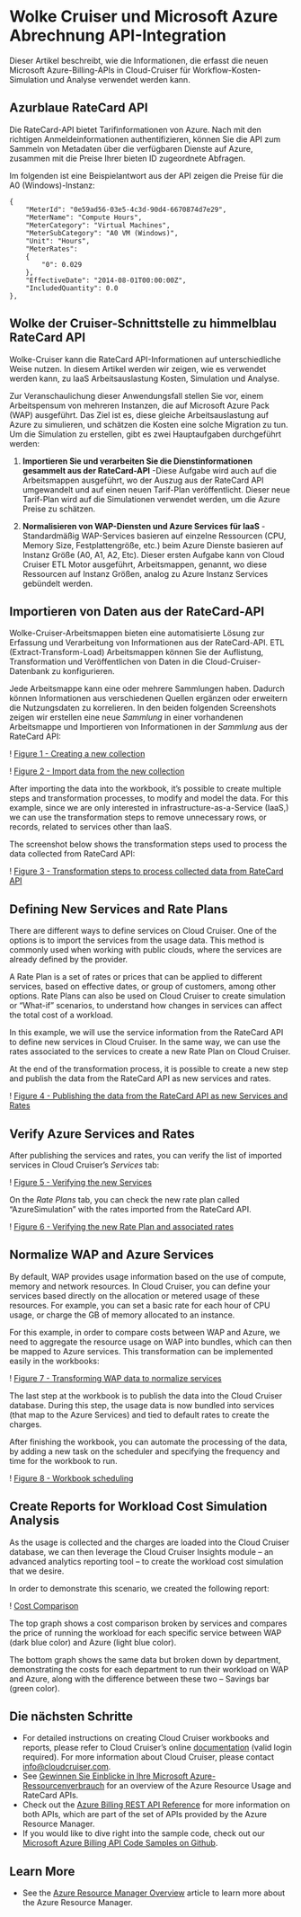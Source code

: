 <properties
   pageTitle="Cloud Cruiser and Microsoft Azure Billing API Integration"
   description="Provides a unique perspective from Microsoft Azure Billing partner Cloud Cruiser, on their experiences integrating the Azure Billing APIs into their product.  This is especially useful for Azure and Cloud Cruiser customers that are interested in using/trying Cloud Cruiser for Microsoft Azure Pack."
   services="billing"
   documentationCenter=""
   authors="BryanLa"
   manager="mbaldwin"
   editor=""/>

<tags
   ms.service="billing"
   ms.devlang="na"
   ms.topic="article"
   ms.tgt_pltfrm="na"
   ms.workload="billing"
   ms.date="06/17/2015"
   ms.author="mobandyo;sirishap;bryanla"/>

# Wolke Cruiser und Microsoft Azure Abrechnung API-Integration 

Dieser Artikel beschreibt, wie die Informationen, die erfasst die neuen Microsoft Azure-Billing-APIs in Cloud-Cruiser für Workflow-Kosten-Simulation und Analyse verwendet werden kann.

## Azurblaue RateCard API
Die RateCard-API bietet Tarifinformationen von Azure. Nach mit den richtigen Anmeldeinformationen authentifizieren, können Sie die API zum Sammeln von Metadaten über die verfügbaren Dienste auf Azure, zusammen mit die Preise Ihrer bieten ID zugeordnete Abfragen. 

Im folgenden ist eine Beispielantwort aus der API zeigen die Preise für die A0 (Windows)-Instanz:

    {       
		"MeterId": "0e59ad56-03e5-4c3d-90d4-6670874d7e29",       
		"MeterName": "Compute Hours",       
		"MeterCategory": "Virtual Machines",       
		"MeterSubCategory": "A0 VM (Windows)",       
		"Unit": "Hours",       
		"MeterRates": 
		{         
			"0": 0.029       
		},       
		"EffectiveDate": "2014-08-01T00:00:00Z",       
		"IncludedQuantity": 0.0     
	}, 

## Wolke der Cruiser-Schnittstelle zu himmelblau RateCard API
Wolke-Cruiser kann die RateCard API-Informationen auf unterschiedliche Weise nutzen. In diesem Artikel werden wir zeigen, wie es verwendet werden kann, zu IaaS Arbeitsauslastung Kosten, Simulation und Analyse.

Zur Veranschaulichung dieser Anwendungsfall stellen Sie vor, einem Arbeitspensum von mehreren Instanzen, die auf Microsoft Azure Pack (WAP) ausgeführt. Das Ziel ist es, diese gleiche Arbeitsauslastung auf Azure zu simulieren, und schätzen die Kosten eine solche Migration zu tun. Um die Simulation zu erstellen, gibt es zwei Hauptaufgaben durchgeführt werden:

1. **Importieren Sie und verarbeiten Sie die Dienstinformationen gesammelt aus der RateCard-API** -Diese Aufgabe wird auch auf die Arbeitsmappen ausgeführt, wo der Auszug aus der RateCard API umgewandelt und auf einen neuen Tarif-Plan veröffentlicht. Dieser neue Tarif-Plan wird auf die Simulationen verwendet werden, um die Azure Preise zu schätzen.

2. **Normalisieren von WAP-Diensten und Azure Services für IaaS** -Standardmäßig WAP-Services basieren auf einzelne Ressourcen (CPU, Memory Size, Festplattengröße, etc.) beim Azure Dienste basieren auf Instanz Größe (A0, A1, A2, Etc). Dieser ersten Aufgabe kann von Cloud Cruiser ETL Motor ausgeführt, Arbeitsmappen, genannt, wo diese Ressourcen auf Instanz Größen, analog zu Azure Instanz Services gebündelt werden.

## Importieren von Daten aus der RateCard-API

Wolke-Cruiser-Arbeitsmappen bieten eine automatisierte Lösung zur Erfassung und Verarbeitung von Informationen aus der RateCard-API.  ETL (Extract-Transform-Load) Arbeitsmappen können Sie der Auflistung, Transformation und Veröffentlichen von Daten in die Cloud-Cruiser-Datenbank zu konfigurieren.

Jede Arbeitsmappe kann eine oder mehrere Sammlungen haben. Dadurch können Informationen aus verschiedenen Quellen ergänzen oder erweitern die Nutzungsdaten zu korrelieren. In den beiden folgenden Screenshots zeigen wir erstellen eine neue *Sammlung* in einer vorhandenen Arbeitsmappe und Importieren von Informationen in der *Sammlung* aus der RateCard API:

! [Figure 1 - Creating a new collection][1]

! [Figure 2 - Import data from the new collection][2]

After importing the data into the workbook, it’s possible to create multiple steps and transformation processes, to modify and model the data. For this example, since we are only interested in infrastructure-as-a-Service (IaaS,) we can use the transformation steps to remove unnecessary rows, or records, related to services other than IaaS.

The screenshot below shows the transformation steps used to process the data collected from RateCard API:

! [Figure 3 - Transformation steps to process collected data from RateCard API][3]

## Defining New Services and Rate Plans

There are different ways to define services on Cloud Cruiser. One of the options is to import the services from the usage data. This method is commonly used when working with public clouds, where the services are already defined by the provider. 

A Rate Plan is a set of rates or prices that can be applied to different services, based on effective dates, or group of customers, among other options. Rate Plans can also be used on Cloud Cruiser to create simulation or “What-if” scenarios, to understand how changes in services can affect the total cost of a workload. 

In this example, we will use the service information from the RateCard API to define new services in Cloud Cruiser. In the same way, we can use the rates associated to the services to create a new Rate Plan on Cloud Cruiser.

At the end of the transformation process, it is possible to create a new step and publish the data from the RateCard API as new services and rates.

! [Figure 4 - Publishing the data from the RateCard API as new Services and Rates][4]

## Verify Azure Services and Rates

After publishing the services and rates, you can verify the list of imported services in Cloud Cruiser’s *Services* tab:

! [Figure 5 - Verifying the new Services][5]

On the *Rate Plans* tab, you can check the new rate plan called “AzureSimulation” with the rates imported from the RateCard API.

! [Figure 6 - Verifying the new Rate Plan and associated rates][6]

## Normalize WAP and Azure Services

By default, WAP provides usage information based on the use of compute, memory and network resources. In Cloud Cruiser, you can define your services based directly on the allocation or metered usage of these resources. For example, you can set a basic rate for each hour of CPU usage, or charge the GB of memory allocated to an instance.

For this example, in order to compare costs between WAP and Azure, we need to aggregate the resource usage on WAP into bundles, which can then be mapped to Azure services. This transformation can be implemented easily in the workbooks:

! [Figure 7 - Transforming WAP data to normalize services][7]

The last step at the workbook is to publish the data into the Cloud Cruiser database. During this step, the usage data is now bundled into services (that map to the Azure Services) and tied to default rates to create the charges.

After finishing the workbook, you can automate the processing of the data, by adding a new task on the scheduler and specifying the frequency and time for the workbook to run.

! [Figure 8 - Workbook scheduling][8]

## Create Reports for Workload Cost Simulation Analysis

As the usage is collected and the charges are loaded into the Cloud Cruiser database, we can then leverage the Cloud Cruiser Insights module – an advanced analytics reporting tool – to create the workload cost simulation that we desire. 

In order to demonstrate this scenario, we created the following report: 

! [Cost Comparison][9]

The top graph shows a cost comparison broken by services and compares the price of running the workload for each specific service between WAP (dark blue color) and Azure (light blue color). 

The bottom graph shows the same data but broken down by department, demonstrating the costs for each department to run their workload on WAP and Azure, along with the difference between these two – Savings bar (green color).

## Die nächsten Schritte

+ For detailed instructions on creating Cloud Cruiser workbooks and reports, please refer to Cloud Cruiser’s online [documentation](http://docs.cloudcruiser.com/) (valid login required).  For more information about Cloud Cruiser, please contact [info@cloudcruiser.com](mailto:info@cloudcruiser.com).
+ See [Gewinnen Sie Einblicke in Ihre Microsoft Azure-Ressourcenverbrauch](billing-usage-rate-card-overview.md) for an overview of the Azure Resource Usage and RateCard APIs. 
+ Check out the [Azure Billing REST API Reference](https://msdn.microsoft.com/library/azure/1ea5b323-54bb-423d-916f-190de96c6a3c) for more information on both APIs, which are part of the set of APIs provided by the Azure Resource Manager.
+ If you would like to dive right into the sample code, check out our [Microsoft Azure Billing API Code Samples on Github](https://github.com/Azure/BillingCodeSamples).

## Learn More
+ See the [Azure Resource Manager Overview](resource-group-overview.md) article to learn more about the Azure Resource Manager.

<!--Image references-->
[1]: ./media/billing-usage-rate-card-partner-solution-cloudcruiser/Create-New-Workbook-Collection.png "Figure 1 - Creating a new collection"
[2]: ./media/billing-usage-rate-card-partner-solution-cloudcruiser/Import-Data-From-RateCard.png "Figure 2 - Import data from the new collection"
[3]: ./media/billing-usage-rate-card-partner-solution-cloudcruiser/Transformation-Steps-Process-RateCard-Data.png "Figure 3 - Transformation steps to process collected data from RateCard API"
[4]: ./media/billing-usage-rate-card-partner-solution-cloudcruiser/Publish-RateCard-Data-New-Services-Rates.png "Figure 4 - Publishing the data from the RateCard API as new Services and Rates"
[5]: ./media/billing-usage-rate-card-partner-solution-cloudcruiser/Verify-Azure-Services-And-Pricing1.png "Figure 5 - Verifying the new Services"
[6]: ./media/billing-usage-rate-card-partner-solution-cloudcruiser/Verify-Azure-Services-And-Pricing2.png "Figure 6 - Verifying the new Rate Plan and associated rates"
[7]: ./media/billing-usage-rate-card-partner-solution-cloudcruiser/Transforming-WAP-Normalize-Services.png "Figure 7 - Transforming WAP data to normalize services"
[8]: ./media/billing-usage-rate-card-partner-solution-cloudcruiser/Workbook-Scheduling.png "Figure 8 - Workbook scheduling"
[9]: ./media/billing-usage-rate-card-partner-solution-cloudcruiser/Workload-Cost-Simulation-Report.png "Figure 9 - Sample Report for the Workload cost comparison scenario"